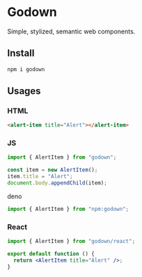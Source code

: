 # Godown

Simple, stylized, semantic web components.

## Install

```sh
npm i godown
```

## Usages

### HTML

```html
<alert-item title="Alert"></alert-item>
```

### JS

```js
import { AlertItem } from "godown";

const item = new AlertItem();
item.title = "Alert";
document.body.appendChild(item);
```

deno

```ts
import { AlertItem } from "npm:godown";
```

### React

```jsx
import { AlertItem } from "godown/react";

export default function () {
  return <AlertItem title="Alert" />;
}
```

